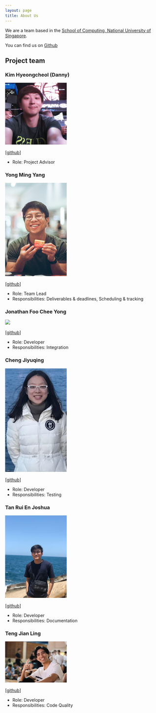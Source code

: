 ```yaml
---
layout: page
title: About Us
---
```


We are a team based in the [School of Computing, National University of Singapore](http://www.comp.nus.edu.sg).

You can find us on [Github](https://github.com/AY2021S1-CS2103T-W15-1)

## Project team

### Kim Hyeongcheol (Danny)

<img src="images/bluesky0911.png" width="200px">

[[github](https://github.com/bluesky0911)]

* Role: Project Advisor

### Yong Ming Yang

<img src="images/yongmingyang.png" width="200px">

[[github](https://github.com/yongmingyang)]

* Role: Team Lead
* Responsibilities: Deliverables & deadlines, Scheduling & tracking

### Jonathan Foo Chee Yong

<img src="images/johndoe.png" width="200px">

[[github](http://github.com/jonfoocy)]

* Role: Developer
* Responsibilities: Integration

### Cheng Jiyuqing

<img src="images/ChenJiyuqing.png" width="200px">

[[github](https://github.com/ChengJiyuqing)]

* Role: Developer
* Responsibilities: Testing

### Tan Rui En Joshua

<img src="images/joshruien.png" width="200px">

[[github](https://github.com/joshruien)]

* Role: Developer
* Responsibilities: Documentation

### Teng Jian Ling

<img src="images/tengjianling.png" width="200px">

[[github](https://github.com/tengjianling)]

* Role: Developer
* Responsibilities: Code Quality
